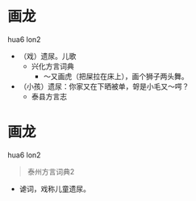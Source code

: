 # 画龙
hua6 lon2
+ （戏）遗尿。儿歌
  * 兴化方言词典
    - ～又画虎（把屎拉在床上），画个狮子两头舞。
+ （小孩）遗尿：你家又在下晒被单，哿是小毛又～㗁？
  * 泰县方言志


# 画龙
hua6 lon2
> 泰州方言词典2
- 谑词，戏称儿童遗尿。